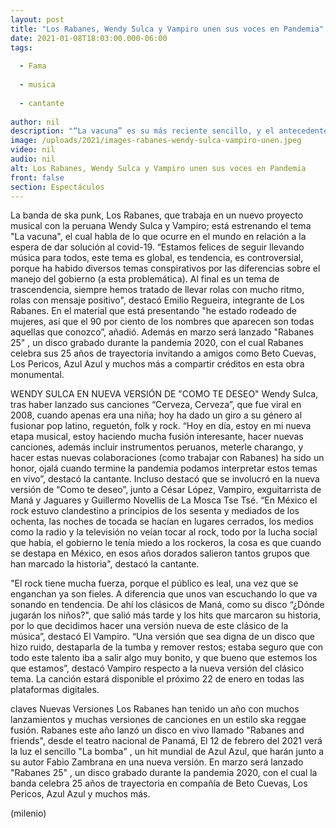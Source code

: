 ```yaml
---
layout: post
title: "Los Rabanes, Wendy Sulca y Vampiro unen sus voces en Pandemia"
date: 2021-01-08T18:03:00.000-06:00
tags:
  
  - Fama
  
  - musica
  
  - cantante
  
author: nil
description: "“La vacuna” es su más reciente sencillo, y el antecedente del disco que lanzarán en marco para celebrar 25 años de trayectoria."
image: /uploads/2021/images-rabanes-wendy-sulca-vampiro-unen.jpeg
video: nil
audio: nil
alt: Los Rabanes, Wendy Sulca y Vampiro unen sus voces en Pandemia
front: false
section: Espectáculos
---
```


La banda de ska punk, Los Rabanes, que trabaja en un nuevo proyecto musical con la peruana Wendy Sulca y Vampiro; está estrenando el tema "La vacuna", el cual habla de lo que ocurre en el mundo en relación a la espera de dar solución al covid-19. “Estamos felices de seguir llevando música para todos, este tema es global, es tendencia, es controversial, porque ha habido diversos temas conspirativos por las diferencias sobre el manejo del gobierno (a esta problemática). Al final es un tema de trascendencia, siempre hemos tratado de llevar rolas con mucho ritmo, rolas con mensaje positivo", destacó Emilio Regueira, integrante de Los Rabanes. En el material que está presentando "he estado rodeado de mujeres, así que el 90 por ciento de los nombres que aparecen son todas aquellas que conozco”, añadió. Además en marzo será lanzado "Rabanes 25" , un disco grabado durante la pandemia 2020, con el cual Rabanes celebra sus 25 años de trayectoria invitando a amigos como Beto Cuevas, Los Pericos, Azul Azul y muchos más a compartir créditos en esta obra monumental. 

WENDY SULCA EN NUEVA VERSIÓN DE "COMO TE DESEO" Wendy Sulca, tras haber lanzado sus canciones “Cerveza, Cerveza”, que fue viral en 2008, cuando apenas era una niña; hoy ha dado un giro a su género al fusionar pop latino, reguetón, folk y rock. “Hoy en día, estoy en mi nueva etapa musical, estoy haciendo mucha fusión interesante, hacer nuevas canciones, además incluir instrumentos peruanos, meterle charango, y hacer estas nuevas colaboraciones (como trabajar con Rabanes) ha sido un honor, ojalá cuando termine la pandemia podamos interpretar estos temas en vivo”, destacó la cantante. Incluso destacó que se involucró en la nueva versión de “Como te deseo”, junto a César López, Vampiro, exguitarrista de Maná y Jaguares y Guillermo Novellis de La Mosca Tse Tsé. “En México el rock estuvo clandestino a principios de los sesenta y mediados de los ochenta, las noches de tocada se hacían en lugares cerrados, los medios como la radio y la televisión no veían tocar al rock, todo por la lucha social que había, el gobierno le tenía miedo a los rockeros, la cosa es que cuando se destapa en México, en esos años dorados salieron tantos grupos que han marcado la historia", destacó la cantante. 

"El rock tiene mucha fuerza, porque el público es leal, una vez que se enganchan ya son fieles. A diferencia que unos van escuchando lo que va sonando en tendencia. De ahí los clásicos de Maná, como su disco “¿Dónde jugarán los niños?", que salió más tarde y los hits que marcaron su historia, por lo que decidimos hacer una versión nueva de este clásico de la música”, destacó El Vampiro. “Una versión que sea digna de un disco que hizo ruido, destaparla de la tumba y remover restos; estaba seguro que con todo este talento iba a salir algo muy bonito, y que bueno que estemos los que estamos”, destacó Vampiro respecto a la nueva versión del clásico tema.  La canción estará disponible el próximo 22 de enero en todas las plataformas digitales. 

claves Nuevas Versiones Los Rabanes han tenido un año con muchos lanzamientos y muchas versiones de canciones en un estilo ska reggae fusión. Rabanes este año lanzó un disco en vivo llamado "Rabanes and friends", desde el teatro nacional de Panamá, El 12 de febrero del 2021 verá la luz el sencillo "La bomba" , un hit mundial de Azul Azul, que harán junto a su autor Fabio Zambrana en una nueva versión. En marzo será lanzado "Rabanes 25" , un disco grabado durante la pandemia 2020, con el cual la banda celebra 25 años de trayectoria en compañía de Beto Cuevas, Los Pericos, Azul Azul y muchos más. 

(milenio)